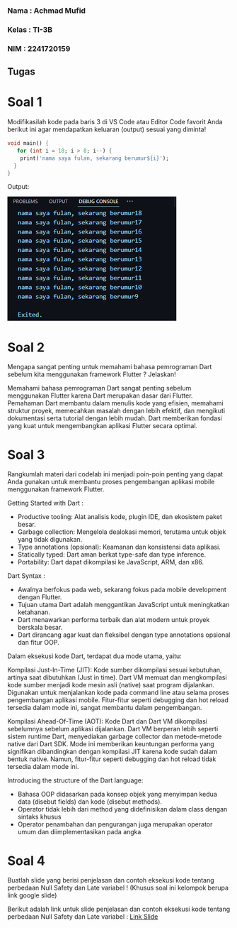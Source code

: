 ### Nama : Achmad Mufid
### Kelas : TI-3B
### NIM : 2241720159  

## Tugas

# Soal 1
Modifikasilah kode pada baris 3 di VS Code atau Editor Code favorit Anda berikut ini agar mendapatkan keluaran (output) sesuai yang diminta!
``` dart
void main() { 
   for (int i = 18; i > 8; i--) { 
    print('nama saya fulan, sekarang berumur${i}'); 
  } 
}
```
Output:

![alt text](pict/image.png)

# Soal 2
Mengapa sangat penting untuk memahami bahasa pemrograman Dart sebelum kita menggunakan framework Flutter ? Jelaskan!

Memahami bahasa pemrograman Dart sangat penting sebelum menggunakan Flutter karena Dart merupakan dasar dari Flutter. Pemahaman Dart membantu dalam menulis kode yang efisien, memahami struktur proyek, memecahkan masalah dengan lebih efektif, dan mengikuti dokumentasi serta tutorial dengan lebih mudah. Dart memberikan fondasi yang kuat untuk mengembangkan aplikasi Flutter secara optimal.

# Soal 3
Rangkumlah materi dari codelab ini menjadi poin-poin penting yang dapat Anda gunakan untuk membantu proses pengembangan aplikasi mobile menggunakan framework Flutter.

Getting Started with Dart :
- Productive tooling: Alat analisis kode, plugin IDE, dan ekosistem paket besar.
- Garbage collection: Mengelola dealokasi memori, terutama untuk objek yang tidak digunakan.
- Type annotations (opsional): Keamanan dan konsistensi data aplikasi.
- Statically typed: Dart aman berkat type-safe dan type inference.
- Portability: Dart dapat dikompilasi ke JavaScript, ARM, dan x86.

Dart Syntax :
- Awalnya berfokus pada web, sekarang fokus pada mobile development dengan Flutter.
- Tujuan utama Dart adalah menggantikan JavaScript untuk meningkatkan ketahanan.
- Dart menawarkan performa terbaik dan alat modern untuk proyek berskala besar.
- Dart dirancang agar kuat dan fleksibel dengan type annotations opsional dan fitur OOP.

Dalam eksekusi kode Dart, terdapat dua mode utama, yaitu:

Kompilasi Just-In-Time (JIT):
Kode sumber dikompilasi sesuai kebutuhan, artinya saat dibutuhkan (Just in time). Dart VM memuat dan mengkompilasi kode sumber menjadi kode mesin asli (native) saat program dijalankan. Digunakan untuk menjalankan kode pada command line atau selama proses pengembangan aplikasi mobile. Fitur-fitur seperti debugging dan hot reload tersedia dalam mode ini, sangat membantu dalam pengembangan.

Kompilasi Ahead-Of-Time (AOT):
Kode Dart dan Dart VM dikompilasi sebelumnya sebelum aplikasi dijalankan. Dart VM berperan lebih seperti sistem runtime Dart, menyediakan garbage collector dan metode-metode native dari Dart SDK. Mode ini memberikan keuntungan performa yang signifikan dibandingkan dengan kompilasi JIT karena kode sudah dalam bentuk native. Namun, fitur-fitur seperti debugging dan hot reload tidak tersedia dalam mode ini.

Introducing the structure of the Dart language:
- Bahasa OOP didasarkan pada konsep objek yang menyimpan kedua data (disebut fields) dan kode (disebut methods).
- Operator tidak lebih dari method yang didefinisikan dalam class dengan sintaks khusus
- Operator penambahan dan pengurangan juga merupakan operator umum dan diimplementasikan pada angka

# Soal 4
Buatlah slide yang berisi penjelasan dan contoh eksekusi kode tentang perbedaan Null Safety dan Late variabel ! (Khusus soal ini kelompok berupa link google slide)

Berikut adalah link untuk slide penjelasan dan contoh eksekusi kode tentang perbedaan Null Safety dan Late variabel :
[Link Slide](https://www.canva.com/design/DAGPkygkyk8/a6nO0riqqmWgRnEhAr3JzQ/edit?utm_content=DAGPkygkyk8&utm_campaign=designshare&utm_medium=link2&utm_source=sharebutton)
